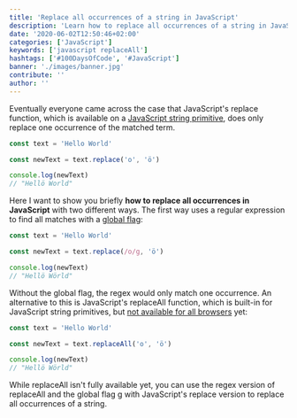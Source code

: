 ```yaml
---
title: 'Replace all occurrences of a string in JavaScript'
description: 'Learn how to replace all occurrences of a string in JavaScript with replaceAll and replace with a regular expression and a global flag ...'
date: '2020-06-02T12:50:46+02:00'
categories: ['JavaScript']
keywords: ['javascript replaceAll']
hashtags: ['#100DaysOfCode', '#JavaScript']
banner: './images/banner.jpg'
contribute: ''
author: ''
---
```


<Sponsorship />

Eventually everyone came across the case that JavaScript's replace function, which is available on a [JavaScript string primitive](/javascript-variable), does only replace one occurrence of the matched term.

```javascript
const text = 'Hello World'

const newText = text.replace('o', 'ö')

console.log(newText)
// "Hellö World"
```

Here I want to show you briefly **how to replace all occurrences in JavaScript** with two different ways. The first way uses a regular expression to find all matches with a [global flag](https://developer.mozilla.org/en-US/docs/Web/JavaScript/Guide/Regular_Expressions#Advanced_searching_with_flags_2):

```javascript
const text = 'Hello World'

const newText = text.replace(/o/g, 'ö')

console.log(newText)
// "Hellö Wörld"
```

Without the global flag, the regex would only match one occurrence. An alternative to this is JavaScript's replaceAll function, which is built-in for JavaScript string primitives, but [not available for all browsers](https://v8.dev/features/string-replaceall) yet:

```javascript
const text = 'Hello World'

const newText = text.replaceAll('o', 'ö')

console.log(newText)
// "Hellö Wörld"
```

While replaceAll isn't fully available yet, you can use the regex version of replaceAll and the global flag g with JavaScript's replace version to replace all occurrences of a string.
